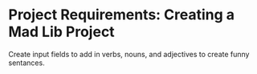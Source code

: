 # Project Requirements: Creating a Mad Lib Project

Create input fields to add in verbs, nouns, and adjectives to create funny sentances.
